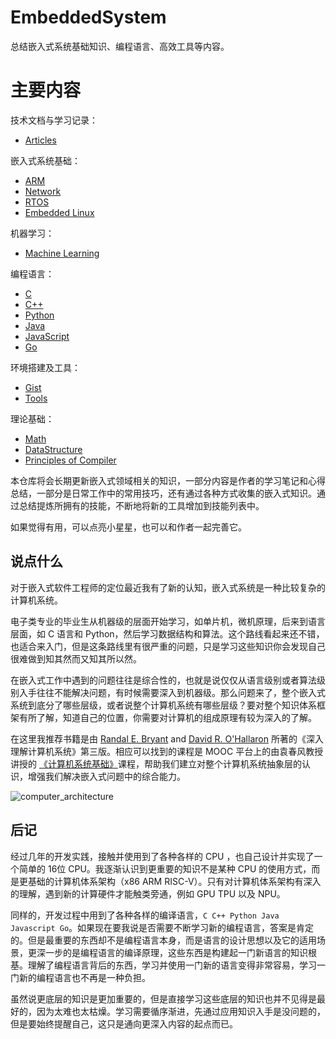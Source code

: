 # EmbeddedSystem

总结嵌入式系统基础知识、编程语言、高效工具等内容。

# 主要内容

技术文档与学习记录：

- [Articles](Articles/)

嵌入式系统基础：

- [ARM](Arm/)
- [Network](Network/)
- [RTOS](RTOS/)
- [Embedded Linux](Linux/)

机器学习：

- [Machine Learning](MachineLearning/)

编程语言：

- [C](C/)
- [C++](C++/)
- [Python](Python/)
- [Java](Java/)
- [JavaScript](JavaScript/)
- [Go](Go/)

环境搭建及工具：

- [Gist](Gist/) 
- [Tools](Tools/) 

理论基础：

- [Math](Math/)
- [DataStructure](DataStructure/)
- [Principles of Compiler](Compiler/)

本仓库将会长期更新嵌入式领域相关的知识，一部分内容是作者的学习笔记和心得总结，一部分是日常工作中的常用技巧，还有通过各种方式收集的嵌入式知识。通过总结提炼所拥有的技能，不断地将新的工具增加到技能列表中。

如果觉得有用，可以点亮小星星，也可以和作者一起完善它。

## 说点什么

对于嵌入式软件工程师的定位最近我有了新的认知，嵌入式系统是一种比较复杂的计算机系统。

电子类专业的毕业生从机器级的层面开始学习，如单片机，微机原理，后来到语言层面，如 C 语言和 Python，然后学习数据结构和算法。这个路线看起来还不错，也适合来入门，但是这条路线里有很严重的问题，只是学习这些知识你会发现自己很难做到知其然而又知其所以然。

在嵌入式工作中遇到的问题往往是综合性的，也就是说仅仅从语言级别或者算法级别入手往往不能解决问题，有时候需要深入到机器级。那么问题来了，整个嵌入式系统到底分了哪些层级，或者说整个计算机系统有哪些层级？要对整个知识体系框架有所了解，知道自己的位置，你需要对计算机的组成原理有较为深入的了解。

在这里我推荐书籍是由 [Randal E. Bryant](http://www.cs.cmu.edu/~bryant) and [David R. O'Hallaron](http://www.cs.cmu.edu/~droh) 所著的《深入理解计算机系统》第三版。相应可以找到的课程是 MOOC 平台上的由袁春风教授讲授的 [《计算机系统基础》](https://www.icourse163.org/course/NJU-1001625001)课程，帮助我们建立对整个计算机系统抽象层的认识，增强我们解决嵌入式问题中的综合能力。

![computer_architecture](Articles/figures/architecture.png)

## 后记

经过几年的开发实践，接触并使用到了各种各样的 CPU ，也自己设计并实现了一个简单的 16位 CPU。我逐渐认识到更重要的知识不是某种 CPU 的使用方式，而是更基础的计算机体系架构（x86 ARM RISC-V）。只有对计算机体系架构有深入的理解，遇到新的计算硬件才能触类旁通，例如 GPU TPU 以及 NPU。

同样的，开发过程中用到了各种各样的编译语言，`C C++ Python Java Javascript Go`。如果现在要我说是否需要不断学习新的编程语言，答案是肯定的。但是最重要的东西却不是编程语言本身，而是语言的设计思想以及它的适用场景，更深一步的是编程语言的编译原理，这些东西是构建起一门新语言的知识根基。理解了编程语言背后的东西，学习并使用一门新的语言变得非常容易，学习一门新的编程语言也不再是一种负担。

虽然说更底层的知识是更加重要的，但是直接学习这些底层的知识也并不见得是最好的，因为太难也太枯燥。学习需要循序渐进，先通过应用知识入手是没问题的，但是要始终提醒自己，这只是通向更深入内容的起点而已。
